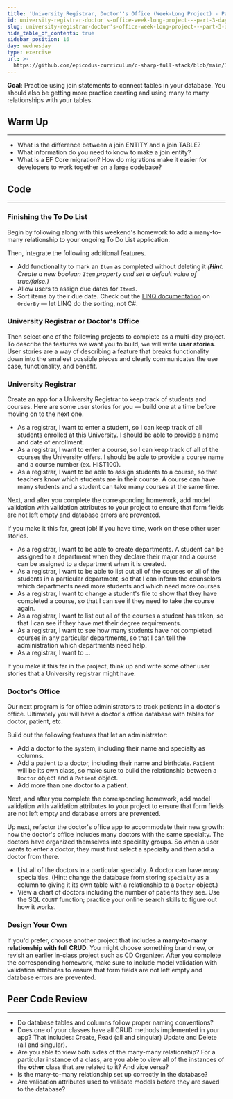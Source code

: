```yaml
---
title: 'University Registrar, Doctor''s Office (Week-Long Project) - Part 3 (day 3)'
id: university-registrar-doctor's-office-week-long-project---part-3-day-3
slug: university-registrar-doctor's-office-week-long-project---part-3-day-3
hide_table_of_contents: true
sidebar_position: 16
day: wednesday
type: exercise
url: >-
  https://github.com/epicodus-curriculum/c-sharp-full-stack/blob/main/1a_classwork_university_registrar_and_doctors_office.md
---
```


**Goal**: Practice using join statements to connect tables in your database. You should also be getting more practice creating and using many to many relationships with your tables.

## Warm Up
---

* What is the difference between a join ENTITY and a join TABLE?
* What information do you need to know to make a join entity?
* What is a EF Core migration? How do migrations make it easier for developers to work together on a large codebase?

## Code
---

### Finishing the To Do List

Begin by following along with this weekend's homework to add a many-to-many relationship to your ongoing To Do List application.

Then, integrate the following additional features.

* Add functionality to mark an `Item` as completed without deleting it _(**Hint**: Create a new boolean `Item` property and set a default value of true/false.)_
* Allow users to assign due dates for `Item`s.
* Sort items by their due date. Check out the [LINQ documentation](https://docs.microsoft.com/en-us/dotnet/api/system.linq.enumerable.orderby?view=netframework-4.8) on `OrderBy` — let LINQ do the sorting, not C#.

### University Registrar or Doctor's Office

Then select one of the following projects to complete as a multi-day project. To describe the features we want you to build, we will write **user stories**. User stories are a way of describing a feature that breaks functionality down into the smallest possible pieces and clearly communicates the use case, functionality, and benefit.

### University Registrar

Create an app for a University Registrar to keep track of students and courses.  Here are some user stories for you — build one at a time before moving on to the next one.

* As a registrar, I want to enter a student, so I can keep track of all students enrolled at this University.  I should be able to provide a name and date of enrollment.
* As a registrar, I want to enter a course, so I can keep track of all of the courses the University offers.  I should be able to provide a course name and a course number (ex. HIST100).
* As a registrar, I want to be able to assign students to a course, so that teachers know which students are in their course.  A course can have many students and a student can take many courses at the same time.

Next, and after you complete the corresponding homework, add model validation with validation attributes to your project to ensure that form fields are not left empty and database errors are prevented.

If you make it this far, great job! If you have time, work on these other user stories.

* As a registrar, I want to be able to create departments.  A student can be assigned to a department when they declare their major and a course can be assigned to a department when it is created.
* As a registrar, I want to be able to list out all of the courses or all of the students in a particular department, so that I can inform the counselors which departments need more students and which need more courses.
* As a registrar, I want to change a student's file to show that they have completed a course, so that I can see if they need to take the course again.
* As a registrar, I want to list out all of the courses a student has taken, so that I can see if they have met their degree requirements.
* As a registrar, I want to see how many students have not completed courses in any particular departments, so that I can tell the administration which departments need help.
* As a registrar, I want to …

If you make it this far in the project, think up and write some other user stories that a University registrar might have.

### Doctor's Office

Our next program is for office administrators to track patients in a doctor's office. Ultimately you will have a doctor's office database with tables for doctor, patient, etc. 

Build out the following features that let an administrator:

* Add a doctor to the system, including their name and specialty as columns.
* Add a patient to a doctor, including their name and birthdate. `Patient` will be its own class, so make sure to build the relationship between a `Doctor` object and a `Patient` object.
* Add more than one doctor to a patient.

Next, and after you complete the corresponding homework, add model validation with validation attributes to your project to ensure that form fields are not left empty and database errors are prevented.

Up next, refactor the doctor's office app to accommodate their new growth: now the doctor's office includes many doctors with the same specialty. The doctors have organized themselves into specialty groups. So when a user wants to enter a doctor, they must first select a specialty and then add a doctor from there.

* List all of the doctors in a particular specialty. A doctor can have _many_ specialties. (Hint: change the database from storing `specialty` as a column to giving it its own table with a relationship to a `Doctor` object.)
* View a chart of doctors including the number of patients they see. Use the SQL `COUNT` function; practice your online search skills to figure out how it works.

### Design Your Own

If you'd prefer, choose another project that includes a **many-to-many relationship with full CRUD**. You might choose something brand new, or revisit an earlier in-class project such as CD Organizer. After you complete the corresponding homework, make sure to include model validation with validation attributes to ensure that form fields are not left empty and database errors are prevented.

## Peer Code Review
---

* Do database tables and columns follow proper naming conventions?
* Does one of your classes have all CRUD methods implemented in your app? That includes: Create, Read (all and singular) Update and Delete (all and singular).
* Are you able to view both sides of the many-many relationship? For a particular instance of a class, are you able to view all of the instances of the **other** class that are related to it? And vice versa?
* Is the many-to-many relationship set up correctly in the database?
* Are validation attributes used to validate models before they are saved to the database?
